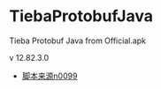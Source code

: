 # TiebaProtobufJava
Tieba Protobuf Java from Official.apk

v 12.82.3.0

* [脚本来源n0099](https://github.com/n0099/tbclient.protobuf)